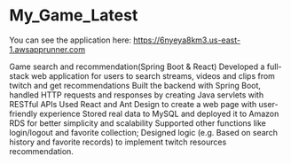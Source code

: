 # My_Game_Latest
You can see the application here:
https://6nyeya8km3.us-east-1.awsapprunner.com

Game search and recommendation(Spring Boot &amp; React)
Developed a full-stack web application for users to search streams, videos and clips from twitch and get recommendations
Built the backend with Spring Boot, handled HTTP requests and responses by creating Java servlets with RESTful APIs
Used React and Ant Design to create a web page with user-friendly experience
Stored real data to MySQL and deployed it to Amazon RDS for better simplicity and scalability
Supported other functions like login/logout and favorite collection; Designed logic (e.g. Based on search history and favorite records) to implement twitch resources recommendation.
